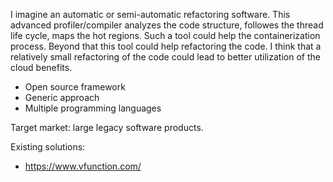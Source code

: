 I imagine an automatic or semi-automatic refactoring software. This advanced profiler/compiler analyzes the code structure, followes the thread life cycle, 
maps the hot regions. Such a tool could help the containerization process. Beyond that this tool could help refactoring the code. 
I think that a relatively small refactoring of the code could lead to better utilization of the cloud benefits. 

* Open source framework
* Generic approach 
* Multiple programming languages

Target market: large legacy software products. 

Existing solutions:
* https://www.vfunction.com/

